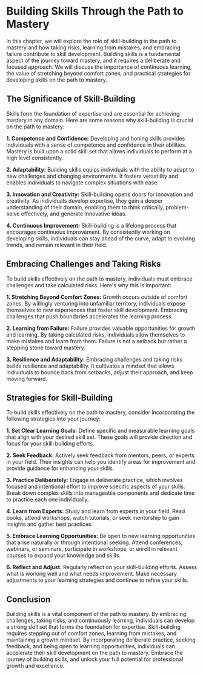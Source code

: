 Building Skills Through the Path to Mastery
====================================================

In this chapter, we will explore the role of skill-building in the path to mastery and how taking risks, learning from mistakes, and embracing failure contribute to skill development. Building skills is a fundamental aspect of the journey toward mastery, and it requires a deliberate and focused approach. We will discuss the importance of continuous learning, the value of stretching beyond comfort zones, and practical strategies for developing skills on the path to mastery.

The Significance of Skill-Building
----------------------------------

Skills form the foundation of expertise and are essential for achieving mastery in any domain. Here are some reasons why skill-building is crucial on the path to mastery:

**1. Competence and Confidence:** Developing and honing skills provides individuals with a sense of competence and confidence in their abilities. Mastery is built upon a solid skill set that allows individuals to perform at a high level consistently.

**2. Adaptability:** Building skills equips individuals with the ability to adapt to new challenges and changing environments. It fosters versatility and enables individuals to navigate complex situations with ease.

**3. Innovation and Creativity:** Skill-building opens doors for innovation and creativity. As individuals develop expertise, they gain a deeper understanding of their domain, enabling them to think critically, problem-solve effectively, and generate innovative ideas.

**4. Continuous Improvement:** Skill-building is a lifelong process that encourages continuous improvement. By consistently working on developing skills, individuals can stay ahead of the curve, adapt to evolving trends, and remain relevant in their field.

Embracing Challenges and Taking Risks
-------------------------------------

To build skills effectively on the path to mastery, individuals must embrace challenges and take calculated risks. Here's why this is important:

**1. Stretching Beyond Comfort Zones:** Growth occurs outside of comfort zones. By willingly venturing into unfamiliar territory, individuals expose themselves to new experiences that foster skill development. Embracing challenges that push boundaries accelerates the learning process.

**2. Learning from Failure:** Failure provides valuable opportunities for growth and learning. By taking calculated risks, individuals allow themselves to make mistakes and learn from them. Failure is not a setback but rather a stepping stone toward mastery.

**3. Resilience and Adaptability:** Embracing challenges and taking risks builds resilience and adaptability. It cultivates a mindset that allows individuals to bounce back from setbacks, adjust their approach, and keep moving forward.

Strategies for Skill-Building
-----------------------------

To build skills effectively on the path to mastery, consider incorporating the following strategies into your journey:

**1. Set Clear Learning Goals:** Define specific and measurable learning goals that align with your desired skill set. These goals will provide direction and focus for your skill-building efforts.

**2. Seek Feedback:** Actively seek feedback from mentors, peers, or experts in your field. Their insights can help you identify areas for improvement and provide guidance for enhancing your skills.

**3. Practice Deliberately:** Engage in deliberate practice, which involves focused and intentional effort to improve specific aspects of your skills. Break down complex skills into manageable components and dedicate time to practice each one individually.

**4. Learn from Experts:** Study and learn from experts in your field. Read books, attend workshops, watch tutorials, or seek mentorship to gain insights and gather best practices.

**5. Embrace Learning Opportunities:** Be open to new learning opportunities that arise naturally or through intentional seeking. Attend conferences, webinars, or seminars, participate in workshops, or enroll in relevant courses to expand your knowledge and skills.

**6. Reflect and Adjust:** Regularly reflect on your skill-building efforts. Assess what is working well and what needs improvement. Make necessary adjustments to your learning strategies and continue to refine your skills.

Conclusion
----------

Building skills is a vital component of the path to mastery. By embracing challenges, taking risks, and continuously learning, individuals can develop a strong skill set that forms the foundation for expertise. Skill-building requires stepping out of comfort zones, learning from mistakes, and maintaining a growth mindset. By incorporating deliberate practice, seeking feedback, and being open to learning opportunities, individuals can accelerate their skill development on the path to mastery. Embrace the journey of building skills, and unlock your full potential for professional growth and excellence.
